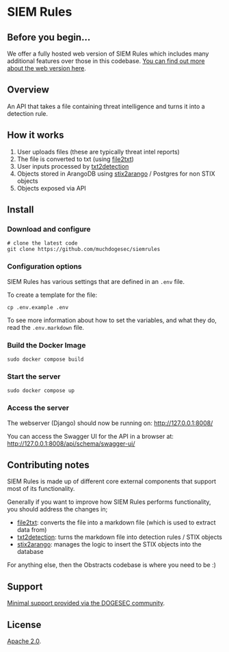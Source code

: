 # SIEM Rules

## Before you begin...

We offer a fully hosted web version of SIEM Rules which includes many additional features over those in this codebase. [You can find out more about the web version here](https://www.siemrules.com/).

## Overview

An API that takes a file containing threat intelligence and turns it into a detection rule.

## How it works

1. User uploads files (these are typically threat intel reports)
2. The file is converted to txt (using [file2txt](https://github.com/muchdogesec/file2txt))
3. User inputs processed by [txt2detection](https://github.com/muchdogesec/txt2detection)
4. Objects stored in ArangoDB using [stix2arango](https://github.com/muchdogesec/stix2arango) / Postgres for non STIX objects
5. Objects exposed via API

## Install

### Download and configure

```shell
# clone the latest code
git clone https://github.com/muchdogesec/siemrules
```

### Configuration options

SIEM Rules has various settings that are defined in an `.env` file.

To create a template for the file:

```shell
cp .env.example .env
```

To see more information about how to set the variables, and what they do, read the `.env.markdown` file.

### Build the Docker Image

```shell
sudo docker compose build
```

### Start the server

```shell
sudo docker compose up
```

### Access the server

The webserver (Django) should now be running on: http://127.0.0.1:8008/

You can access the Swagger UI for the API in a browser at: http://127.0.0.1:8008/api/schema/swagger-ui/

## Contributing notes

SIEM Rules is made up of different core external components that support most of its functionality.

Generally if you want to improve how SIEM Rules performs functionality, you should address the changes in;

* [file2txt](https://github.com/muchdogesec/file2txt/): converts the file into a markdown file (which is used to extract data from)
* [txt2detection](https://github.com/muchdogesec/txt2detection): turns the markdown file into detection rules / STIX objects
* [stix2arango](https://github.com/muchdogesec/stix2arango): manages the logic to insert the STIX objects into the database

For anything else, then the Obstracts codebase is where you need to be :)

## Support

[Minimal support provided via the DOGESEC community](https://community.dogesec.com/).

## License

[Apache 2.0](/LICENSE).